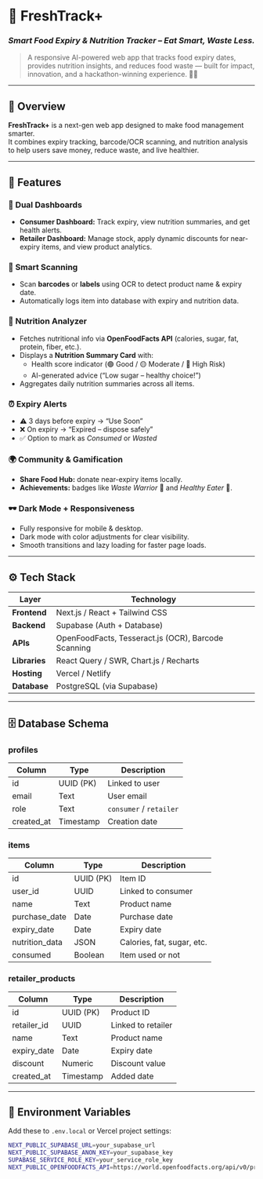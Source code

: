 # 🧠 FreshTrack+
### *Smart Food Expiry & Nutrition Tracker – Eat Smart, Waste Less.*

> A responsive AI-powered web app that tracks food expiry dates, provides nutrition insights, and reduces food waste — built for impact, innovation, and a hackathon-winning experience. 🌱✨

---

## 🚀 Overview

**FreshTrack+** is a next-gen web app designed to make food management smarter.  
It combines expiry tracking, barcode/OCR scanning, and nutrition analysis to help users save money, reduce waste, and live healthier.  

---

## 🧩 Features

### 👥 Dual Dashboards
- **Consumer Dashboard:** Track expiry, view nutrition summaries, and get health alerts.  
- **Retailer Dashboard:** Manage stock, apply dynamic discounts for near-expiry items, and view product analytics.

### 📸 Smart Scanning
- Scan **barcodes** or **labels** using OCR to detect product name & expiry date.  
- Automatically logs item into database with expiry and nutrition data.

### 🍏 Nutrition Analyzer
- Fetches nutritional info via **OpenFoodFacts API** (calories, sugar, fat, protein, fiber, etc.).  
- Displays a **Nutrition Summary Card** with:
  - Health score indicator (🟢 Good / 🟡 Moderate / 🔴 High Risk)  
  - AI-generated advice (“Low sugar – healthy choice!”)
- Aggregates daily nutrition summaries across all items.

### ⏰ Expiry Alerts
- ⚠️ 3 days before expiry → “Use Soon”  
- ❌ On expiry → “Expired – dispose safely”  
- ✅ Option to mark as *Consumed* or *Wasted*  

### 🌍 Community & Gamification
- **Share Food Hub:** donate near-expiry items locally.  
- **Achievements:** badges like *Waste Warrior* 🥇 and *Healthy Eater* 💪.

### 🕶️ Dark Mode + Responsiveness
- Fully responsive for mobile & desktop.  
- Dark mode with color adjustments for clear visibility.  
- Smooth transitions and lazy loading for faster page loads.

---

## ⚙️ Tech Stack

| Layer | Technology |
|-------|-------------|
| **Frontend** | Next.js / React + Tailwind CSS |
| **Backend** | Supabase (Auth + Database) |
| **APIs** | OpenFoodFacts, Tesseract.js (OCR), Barcode Scanning |
| **Libraries** | React Query / SWR, Chart.js / Recharts |
| **Hosting** | Vercel / Netlify |
| **Database** | PostgreSQL (via Supabase) |

---

## 🗄️ Database Schema

### **profiles**
| Column | Type | Description |
|--------|------|-------------|
| id | UUID (PK) | Linked to user |
| email | Text | User email |
| role | Text | `consumer` / `retailer` |
| created_at | Timestamp | Creation date |

### **items**
| Column | Type | Description |
|--------|------|-------------|
| id | UUID (PK) | Item ID |
| user_id | UUID | Linked to consumer |
| name | Text | Product name |
| purchase_date | Date | Purchase date |
| expiry_date | Date | Expiry date |
| nutrition_data | JSON | Calories, fat, sugar, etc. |
| consumed | Boolean | Item used or not |

### **retailer_products**
| Column | Type | Description |
|--------|------|-------------|
| id | UUID (PK) | Product ID |
| retailer_id | UUID | Linked to retailer |
| name | Text | Product name |
| expiry_date | Date | Expiry date |
| discount | Numeric | Discount value |
| created_at | Timestamp | Added date |

---

## 🔐 Environment Variables

Add these to `.env.local` or Vercel project settings:

```bash
NEXT_PUBLIC_SUPABASE_URL=your_supabase_url
NEXT_PUBLIC_SUPABASE_ANON_KEY=your_supabase_key
SUPABASE_SERVICE_ROLE_KEY=your_service_role_key
NEXT_PUBLIC_OPENFOODFACTS_API=https://world.openfoodfacts.org/api/v0/product/
